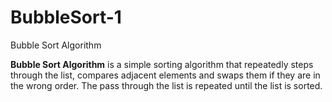 # BubbleSort-1
Bubble Sort Algorithm


**Bubble Sort Algorithm**  is a simple sorting algorithm that repeatedly steps through the list, compares adjacent elements and swaps them if they are in the wrong order. 
The pass through the list is repeated until the list is sorted. 
